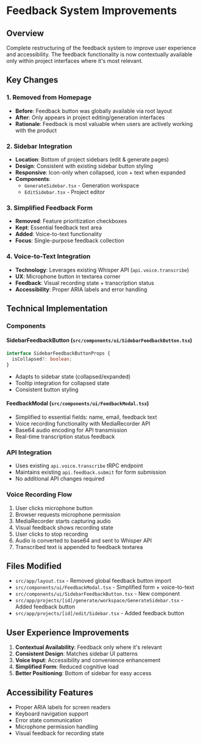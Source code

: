 # Feedback System Improvements

## Overview
Complete restructuring of the feedback system to improve user experience and accessibility. The feedback functionality is now contextually available only within project interfaces where it's most relevant.

## Key Changes

### 1. Removed from Homepage
- **Before**: Feedback button was globally available via root layout
- **After**: Only appears in project editing/generation interfaces
- **Rationale**: Feedback is most valuable when users are actively working with the product

### 2. Sidebar Integration
- **Location**: Bottom of project sidebars (edit & generate pages)
- **Design**: Consistent with existing sidebar button styling
- **Responsive**: Icon-only when collapsed, icon + text when expanded
- **Components**:
  - `GenerateSidebar.tsx` - Generation workspace
  - `EditSidebar.tsx` - Project editor

### 3. Simplified Feedback Form
- **Removed**: Feature prioritization checkboxes
- **Kept**: Essential feedback text area
- **Added**: Voice-to-text functionality
- **Focus**: Single-purpose feedback collection

### 4. Voice-to-Text Integration
- **Technology**: Leverages existing Whisper API (`api.voice.transcribe`)
- **UX**: Microphone button in textarea corner
- **Feedback**: Visual recording state + transcription status
- **Accessibility**: Proper ARIA labels and error handling

## Technical Implementation

### Components

#### SidebarFeedbackButton (`src/components/ui/SidebarFeedbackButton.tsx`)
```typescript
interface SidebarFeedbackButtonProps {
  isCollapsed?: boolean;
}
```
- Adapts to sidebar state (collapsed/expanded)
- Tooltip integration for collapsed state
- Consistent button styling

#### FeedbackModal (`src/components/ui/FeedbackModal.tsx`)
- Simplified to essential fields: name, email, feedback text
- Voice recording functionality with MediaRecorder API
- Base64 audio encoding for API transmission
- Real-time transcription status feedback

### API Integration
- Uses existing `api.voice.transcribe` tRPC endpoint
- Maintains existing `api.feedback.submit` for form submission
- No additional API changes required

### Voice Recording Flow
1. User clicks microphone button
2. Browser requests microphone permission
3. MediaRecorder starts capturing audio
4. Visual feedback shows recording state
5. User clicks to stop recording
6. Audio is converted to base64 and sent to Whisper API
7. Transcribed text is appended to feedback textarea

## Files Modified
- `src/app/layout.tsx` - Removed global feedback button import
- `src/components/ui/FeedbackModal.tsx` - Simplified form + voice-to-text
- `src/components/ui/SidebarFeedbackButton.tsx` - New component
- `src/app/projects/[id]/generate/workspace/GenerateSidebar.tsx` - Added feedback button
- `src/app/projects/[id]/edit/Sidebar.tsx` - Added feedback button

## User Experience Improvements
1. **Contextual Availability**: Feedback only where it's relevant
2. **Consistent Design**: Matches sidebar UI patterns
3. **Voice Input**: Accessibility and convenience enhancement
4. **Simplified Form**: Reduced cognitive load
5. **Better Positioning**: Bottom of sidebar for easy access

## Accessibility Features
- Proper ARIA labels for screen readers
- Keyboard navigation support
- Error state communication
- Microphone permission handling
- Visual feedback for recording state 